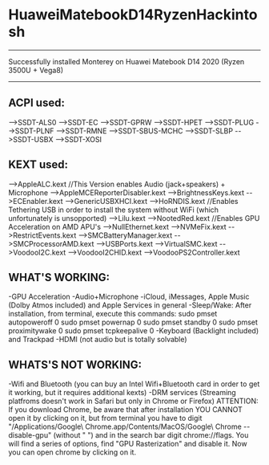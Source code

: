 # HuaweiMatebookD14RyzenHackintosh
----------------------------------------------------------------------------------------------------

Successfully installed Monterey on Huawei Matebook D14 2020 (Ryzen 3500U + Vega8)

----------------------------------------------------------------------------------------------------
ACPI used:
----------------------------------------------------------------------------------------------------
 -->SSDT-ALS0
 -->SSDT-EC
 -->SSDT-GPRW
 -->SSDT-HPET
 -->SSDT-PLUG
 -->SSDT-PLNF
 -->SSDT-RMNE
 -->SSDT-SBUS-MCHC
 -->SSDT-SLBP
 -->SSDT-USBX
 -->SSDT-XOSI
 
KEXT used:
----------------------------------------------------------------------------------------------------
 -->AppleALC.kext //This Version enables Audio (jack+speakers) + Microphone
 -->AppleMCEReporterDisabler.kext
 -->BrightnessKeys.kext
 -->ECEnabler.kext
 -->GenericUSBXHCI.kext
 -->HoRNDIS.kext //Enables Tethering USB in order to install the system without WiFi (which unfortunately is unsopported)
 -->Lilu.kext
 -->NootedRed.kext //Enables GPU Acceleration on AMD APU's
 -->NullEthernet.kext
 -->NVMeFix.kext
 -->RestrictEvents.kext
 -->SMCBatteryManager.kext
 -->SMCProcessorAMD.kext
 -->USBPorts.kext
 -->VirtualSMC.kext
 -->VoodooI2C.kext
 -->VoodooI2CHID.kext
 -->VoodooPS2Controller.kext

WHAT'S WORKING:
----------------------------------------------------------------------------------------------------
-GPU Acceleration
-Audio+Microphone
-iCloud, iMessages, Apple Music (Dolby Atmos included) and Apple Services in general
-Sleep/Wake: After installation, from terminal, execute this commands: 
sudo pmset autopoweroff 0
sudo pmset powernap 0
sudo pmset standby 0
sudo pmset proximitywake 0
sudo pmset tcpkeepalive 0
-Keyboard (Backlight included) and Trackpad
-HDMI (not audio but is totally solvable)

WHATS'S NOT WORKING:
----------------------------------------------------------------------------------------------------
-Wifi and Bluetooth (you can buy an Intel Wifi+Bluetooth card in order to get it working, but it requires additional kexts)
-DRM services (Streaming platfroms doesn't work in Safari but only in Chrome or Firefox)
 ATTENTION: If you download Chrome, be aware that after installation YOU CANNOT open it by clicking on it, but from terminal you have to digit "/Applications/Google\ Chrome.app/Contents/MacOS/Google\ Chrome --disable-gpu" (without " ") and in the search bar digit chrome://flags. You will find a series of options, find "GPU Rasterization" and disable it. Now you can open chrome by clicking on it.

